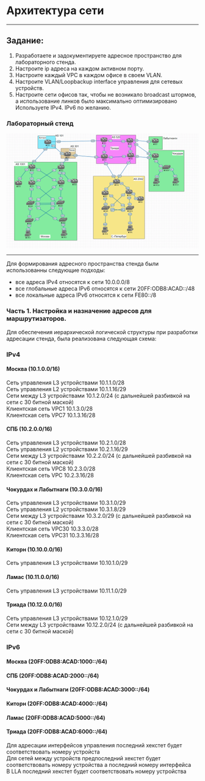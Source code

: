 # Архитектура сети  
______  
## Задание:
1. Разработаете и задокументируете адресное пространство для лабораторного стенда.  
2. Настроите ip адреса на каждом активном порту.  
3. Настроите каждый VPC в каждом офисе в своем VLAN.
4. Настроите VLAN/Loopbackup interface управления для сетевых устройств.  
5. Настроите сети офисов так, чтобы не возникало broadcast штормов, а использование линков было максимально оптимизировано
Используете IPv4. IPv6 по желанию.  
### Лабораторный стенд
  ![scheme](https://github.com/Alnor23/OTUS_NETWORK/blob/main/labs/lab4_netarch/screenshorts/main_scheme.png)
______
  Для формирования адресного пространства стенда были использованны следующие подходы:
   - все адреса IPv4 относятся к сети 10.0.0.0/8
   - все глобальные адреса IPv6 относятся к сети 20FF:ODB8:ACAD::/48
   - все локальные адреса IPv6 относятся к сети FE80::/8
  
### Часть 1. Настройка и назначение адресов для маршрутизаторов.
Для обеспечения иерархической логической структуры при разработки адресации стенда, была реализована следующая схема:
### IPv4
  #### Москва  (10.1.0.0/16)  
  Сеть управления L3 устройствами 10.1.1.0/28   
  Сеть управления L2 устройствами 10.1.1.16/29   
  Сети между L3 устройствами 10.1.2.0/24 (c дальнейшей разбивкой на сети с 30 битной маской)   
  Клиентская сеть VPC1 10.1.3.0/28    
  Клиентская сеть VPC7 10.1.3.16/28    
  #### СПБ (10.2.0.0/16)  
  Сеть управления L3 устройствами 10.2.1.0/28   
  Сеть управления L2 устройствами 10.2.1.16/29   
  Сети между L3 устройствами 10.2.2.0/24 (c дальнейшей разбивкой на сети с 30 битной маской)  
  Клиентская сеть VPC8 10.2.3.0/28   
  Клиентская сеть VPC 10.2.3.16/28   
  #### Чокурдах  и Лабытнаги (10.3.0.0/16)  
  Сеть управления L3 устройствами 10.3.1.0/29   
  Сеть управления L2 устройствами 10.3.1.8/29  
  Сети между L3 устройствами  10.3.2.0/29 (c дальнейшей разбивкой на сети с 30 битной маской)   
  Клиентская сеть VPC30  10.3.3.0/28  
  Клиентская сеть VPC31  10.3.3.16/28   
  #### Киторн  (10.10.0.0/16)  
  Сеть управления L3 устройствами  10.10.1.0/29      
  #### Ламас  (10.11.0.0/16)  
  Сеть управления L3 устройствами  10.11.1.0/29     
  #### Триада  (10.12.0.0/16)  
  Сеть управления L3 устройствами 10.12.1.0/29  
  Сети между L3 устройствами  10.12.2.0/24 (c дальнейшей разбивкой на сети с 30 битной маской)  
### IPv6  
  #### Москва (20FF:ODB8:ACAD:1000::/64)  
  #### СПБ (20FF:ODB8:ACAD:2000::/64)  
  #### Чокурдах  и Лабытнаги (20FF:ODB8:ACAD:3000::/64)  
  #### Киторн (20FF:ODB8:ACAD:4000::/64)    
  #### Ламас (20FF:ODB8:ACAD:5000::/64)    
  #### Триада (20FF:ODB8:ACAD:6000::/64)   
  Для адресации интерфейсов управления последний хекстет будет соответствовать номеру устройста  
  Для сетей между устройств предпоследний хекстет будет соответствовать номеру устройства а последний номеру интерфейса  
  В LLA последний хекстет будет соответствовать номеру устройства  



